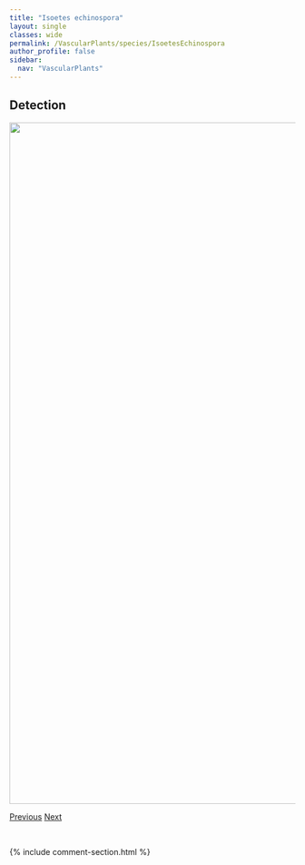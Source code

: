```yaml
---
title: "Isoetes echinospora"
layout: single
classes: wide
permalink: /VascularPlants/species/IsoetesEchinospora
author_profile: false
sidebar:
  nav: "VascularPlants"
---
```


<h2>Detection</h2>

<a href="https://drive.google.com/uc?export=view&id=10gCCw5wvVvpbhMJa_LZ7Do-v7pCECQS-">
<img src="https://drive.google.com/uc?export=view&id=10gCCw5wvVvpbhMJa_LZ7Do-v7pCECQS-" height = "1200" width = "800">
</a>


<a href="/DevelopmentWebsite/VascularPlants/species/Iris" class="pagination--pager" title="Iris">Previous</a> <a href="/DevelopmentWebsite/VascularPlants/species/IvaAxillaris" class="pagination--pager" title="Iva axillaris">Next</a>

<p>&nbsp;</p>

{% include comment-section.html %}
